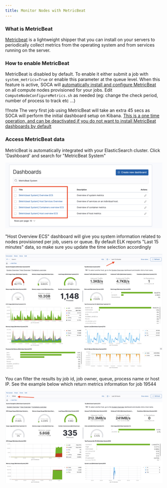 ```yaml
---
title: Monitor Nodes with MetricBeat
---
```


### What is MetricBeat

[Metricbeat](https://www.elastic.co/beats/metricbeat) is a lightweight shipper that you can install on your servers to periodically collect metrics from the operating system and from services running on the server.


### How to enable MetricBeat

MetricBeat is disabled by default. To enable it either submit a job with `system_metrics=True` or enable this parameter at the queue level. When this feature is active, SOCA will [automatically install and configure MetricBeat](https://github.com/awslabs/scale-out-computing-on-aws/blob/master/source/soca/cluster_node_bootstrap/ComputeNodeConfigureMetrics.sh) on all compute nodes provisioned for your jobs. Edit `ComputeNodeConfigureMetrics.sh` as needed (eg: change the check period, number of process to track etc ...)

!!!note 
    The very first job using MetricBeat will take an extra 45 secs as SOCA will perform the initial dashboard setup on Kibana. [This is a one time operation, and can be deactivated if you do not want to install MetricBeat dashboards by default](https://github.com/awslabs/scale-out-computing-on-aws/blob/master/source/soca/cluster_node_bootstrap/ComputeNodeConfigureMetrics.sh#L37-L44)

### Access MetricBeat data

MetricBeat is automatically integrated with your ElasticSearch cluster. Click 'Dashboard' and search for "MetricBeat System"

![](../imgs/metricbeat-1.png)

"Host Overview ECS" dashboard will give you system information related to nodes provisioned per job, users or queue. By default ELK reports "Last 15 minutes" data, so make sure you update the time selection accordingly

![](../imgs/metricbeat-2.png)

You can filter the results by job id, job owner, queue, process name or host IP. See the example below which return metrics information for job 19544

![](../imgs/metricbeat-3.png)
